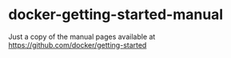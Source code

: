 # docker-getting-started-manual
Just a copy  of the manual pages available at https://github.com/docker/getting-started
